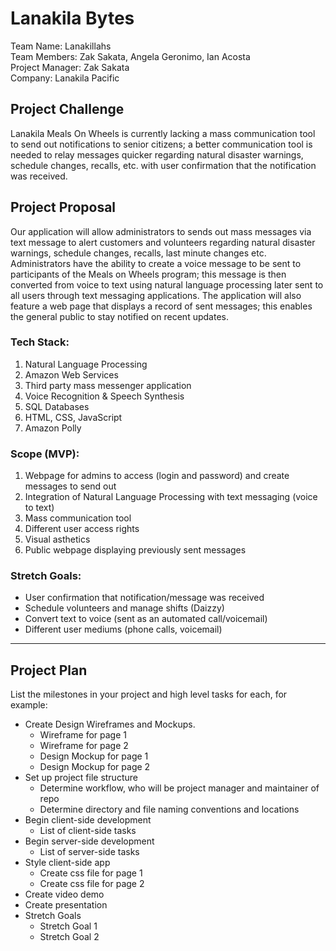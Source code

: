 # Lanakila Bytes
Team Name: Lanakillahs <br/>
Team Members: Zak Sakata, Angela Geronimo, Ian Acosta <br/>
Project Manager: Zak Sakata <br/>
Company: Lanakila Pacific

## Project Challenge
Lanakila Meals On Wheels is currently lacking a mass communication tool to send out notifications to senior citizens; a better communication tool is needed to relay messages quicker regarding natural disaster warnings, schedule changes, recalls, etc. with user confirmation that the notification was received. 

## Project Proposal
Our application will allow administrators to sends out mass messages via text message to alert customers and volunteers regarding natural disaster warnings, schedule changes, recalls, last minute changes etc. Administrators have the ability to create a voice message to be sent to participants of the Meals on Wheels program; this message is then converted from voice to text using natural language processing later sent to all users through text messaging applications. The application will also feature a web page that displays a record of sent messages; this enables the general public to stay notified on recent updates.

### Tech Stack:
1) Natural Language Processing
2) Amazon Web Services
3) Third party mass messenger application
4) Voice Recognition & Speech Synthesis
5) SQL Databases
6) HTML, CSS, JavaScript
7) Amazon Polly

### Scope (MVP):
1) Webpage for admins to access (login and password) and create messages to send out
2) Integration of Natural Language Processing with text messaging (voice to text)
3) Mass communication tool
4) Different user access rights
5) Visual asthetics
6) Public webpage displaying previously sent messages

### Stretch Goals:
- User confirmation that notification/message was received 
- Schedule volunteers and manage shifts (Daizzy)
- Convert text to voice (sent as an automated call/voicemail)
- Different user mediums (phone calls, voicemail)

<hr/>

## Project Plan
List the milestones in your project and high level tasks for each, for example:
- Create Design Wireframes and Mockups.
    - Wireframe for page 1
    - Wireframe for page 2
    - Design Mockup for page 1
    - Design Mockup for page 2
- Set up project file structure
    - Determine workflow, who will be project manager and maintainer of repo
    - Determine directory and file naming conventions and locations
- Begin client-side development
    - List of client-side tasks
- Begin server-side development
    - List of server-side tasks
- Style client-side app
    - Create css file for page 1
    - Create css file for page 2
- Create video demo
- Create presentation
- Stretch Goals 
    - Stretch Goal 1
    - Stretch Goal 2


